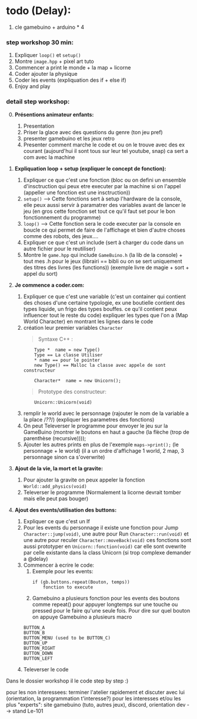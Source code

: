 # todo (Delay):
1. cle gamebuino + arduino * 4

### step workshop 30 min:

1. Expliquer `loop()` et `setup()`
2. Montre `image.hpp` + pixel art tuto
3. Commencer a print le monde + la map + licorne
5. Coder ajouter la physique
6. Coder les events (expliquation des if + else if)
7. Enjoy and play

### detail step workshop:

0.	**Présentions animateur enfants:**

	1.	Presentation
	2.	Priser la glace avec des questions du genre (ton jeu pref)
	3.	presenter gamebuino et les jeux retro
	4.	Presenter comment marche le code et ou on le trouve avec des ex courant (aujourd'hui il sont tous sur leur tel youtube, snap) ca sert a com avec la machine


1. **Expliquation loop + setup (expliquer le concept de fonction):**

	1.	Expliquer ce que c'est une fonction (bloc ou on defini un ensemble d'insctruction qui peux etre executer par la machine si on l'appel (appeller une fonction est une insctruction))
	2. `setup()` --> Cette fonctions sert à setup l'hardware de la console, elle peux aussi servir à paramatrer des variables avant de lancer le jeu (en gros cette fonction set tout ce qu'il faut set pour le bon fonctionnement du programme)
	3. `loop()` --> Cette fonction sera le code executer par la console en boucle ce qui permet de faire de l'affichage et bien d'autre choses comme des robots, des jeux....
	4. Expliquer ce que c'est un include (sert à charger du code dans un autre fichier pour le reutiliser)
	5. Montre le `game.hpp` qui include `GameBuino.h` (la lib de la console) + tout mes .h pour le jeux (librairi == bibli ou on se sert uniquement des titres des livres (les functions)) (exemple livre de magie + sort + appel du sort)


2. **Je commence a coder.com:**
	1.	Expliquer ce que c'est une variable (c'est un container qui contient des choses d'une certaine typologie, ex une boutielle contient des types liquide, un frigo des types bouffes. ce qu'il contient peux influencer tout le reste du code) expliquer les types que l'on a (Map World Character) en montrant les lignes dans le code
	2. création leur premier variables `Character`
		> Syntaxe C++ :
		```
			Type *	name = new Type()
			Type == La classe Utiliser
			* name == pour le pointer
			new Type() == Malloc la classe avec appele de sont constructeur

			Character*	name = new Unicorn();
		```
		> Prototype des constructeur:
		```
			Unicorn::Unicorn(void)
		```
	3.	remplir le world avec le personnage (rajouter le nom de la variable a la place /*??*/) (expliquer les parametres des fonctions)
	4.	On peut Televerser le programme pour envoyer le jeu sur la GameBuino (montrer le boutons en haut a gauche (la flèche (trop de parenthèse (recursive))));
	5.	Ajouter les autres prints en plus de l'exemple `maps->print();` (le personnage + le world) (il a un ordre d'affichage 1 world, 2 map, 3 personnage sinon ca s'overwrite)


5. **Ajout de la vie, la mort et la gravite:**
	1. Pour ajouter la gravite on peux appeler la fonction `World::add_physics(void)`
	2. Televerser le programme (Normalement la licorne devrait tomber mais elle peut pas bouger)


6. **Ajout des events/utilisation des buttons:**
	1. Expliquer ce que c'est un If
	2. Pour les events du personnage il existe une fonction pour Jump `Character::jump(void)`, une autre pour Run
	`Character::run(void)` et une autre pour reculer `Character::moveBack(void)` ces fonctions sont aussi prototyper
	en `Unicorn::fonction(void)` car elle sont ovewrite par celle existante dans la class Unicorn (si trop complexe
	demander a @delay)
	3. Commencer à ecrire le code:
		1. Exemple pour les events:
			```
			if (gb.buttons.repeat(Bouton, temps))
				fonction to execute
			```
		2. Gamebuino a plusieurs fonction pour les events des boutons comme repeat() pour appuyer longtemps sur une touche ou pressed pour le faire qu'une seule fois. Pour dire sur quel bouton on appuye Gamebuino a plusieurs macro
		```
		BUTTON_A
		BUTTON_B
		BUTTON_MENU (used to be BUTTON_C)
		BUTTON_UP
		BUTTON_RIGHT
		BUTTON_DOWN
		BUTTON_LEFT
		```
	4. Televerser le code

Dans le dossier workshop il le code step by step :)

pour les non interessees: terminer l'atelier rapidement et discuter avec lui (orientation, la programmation t'interesse?)
pour les interesses et/ou les plus "experts": site gamebuino (tuto, autres jeux), discord, orientation dev --> stand Le-101